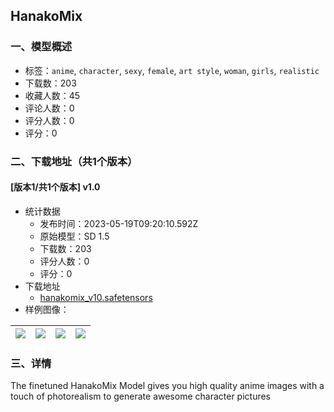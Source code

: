 ## HanakoMix
### 一、模型概述

- 标签：`anime`, `character`, `sexy`, `female`, `art style`, `woman`, `girls`, `realistic`
- 下载数：203
- 收藏人数：45
- 评论人数：0
- 评分人数：0
- 评分：0

### 二、下载地址（共1个版本）

#### [版本1/共1个版本] v1.0

- 统计数据
  - 发布时间：2023-05-19T09:20:10.592Z
  - 原始模型：SD 1.5
  - 下载数：203
  - 评分人数：0
  - 评分：0
- 下载地址
  - [hanakomix_v10.safetensors](https://civitai.com/api/download/models/74777)
- 样例图像：

| <img src="https://image.civitai.com/xG1nkqKTMzGDvpLrqFT7WA/dea8aaa3-96c4-4f4d-8840-9e1f0734e223/width=450/835632.jpeg" /> | <img src="https://image.civitai.com/xG1nkqKTMzGDvpLrqFT7WA/4cd10b9d-a84a-4531-9767-5f25514cd6be/width=450/835640.jpeg" /> | <img src="https://image.civitai.com/xG1nkqKTMzGDvpLrqFT7WA/ab964d6c-5406-40a1-9c08-0e701809ee41/width=450/835631.jpeg" /> | <img src="https://image.civitai.com/xG1nkqKTMzGDvpLrqFT7WA/00d779bc-6710-4f92-a020-a8c560b32df9/width=450/835628.jpeg" /> |
| ---- | ---- | ---- | ---- |


### 三、详情
<p>The finetuned HanakoMix Model gives you high quality anime images with a touch of photorealism to generate awesome character pictures</p>